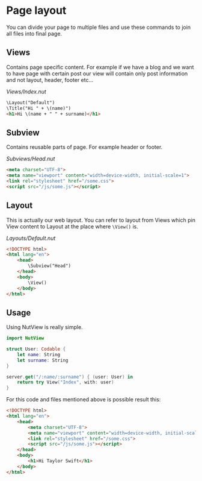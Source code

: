 # Page layout

You can divide your page to multiple files and use these commands to join all files into final page.

## Views
Contains page specific content. For example if we have a blog and we want to have page with certain post our view will contain only post information and not layout, header, footer etc...

*Views/Index.nut*

```html
\Layout("Default")
\Title("Hi " + \(name)")
<h1>Hi \(name + " " + surname)</h1>
```

## Subview
Contains reusable parts of page. For example header or footer.

*Subviews/Head.nut*

```html
<meta charset="UTF-8">
<meta name="viewport" content="width=device-width, initial-scale=1">
<link rel="stylesheet" href="/some.css">
<script src="/js/some.js"></script>
```

## Layout
This is actually our web layout. You can refer to layout from Views which pin View content to Layout at the place where `\View()` is.

*Layouts/Default.nut*

```html
<!DOCTYPE html>
<html lang="en">
    <head>
        \Subview("Head")
    </head>
    <body>
        \View()
    </body>
</html>
```

## Usage

Using NutView is really simple.

```swift
import NutView

struct User: Codable {
    let name: String
    let surname: String
}

server.get("/:name/:surname") { (user: User) in
    return try View("Index", with: user)
}
```

For this code and files mentioned above is possible result this: 

```html
<!DOCTYPE html>
<html lang="en">
    <head>
        <meta charset="UTF-8">
        <meta name="viewport" content="width=device-width, initial-scale=1">
        <link rel="stylesheet" href="/some.css">
        <script src="/js/some.js"></script>
    </head>
    <body>
        <h1>Hi Taylor Swift</h1>
    </body>
</html>
```
